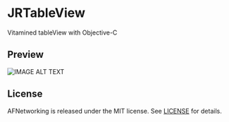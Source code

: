 # JRTableView
Vitamined tableView with Objective-C

## Preview
![IMAGE ALT TEXT](https://im5.ezgif.com/tmp/ezgif-5-e27192c0fc.gif "JRTableView Preview")

## License

AFNetworking is released under the MIT license. See [LICENSE](https://github.com/poborp/JRTableView/blob/master/LICENSE) for details.
